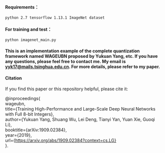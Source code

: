 #### Requirements：

``python 2.7
tensorflow 1.13.1
ImageNet dataset``


#### For training and test：
``python imagenet_main.py``

#### This is an implementation example of the complete quantization framework named WAGEUBN proposed by Yukuan Yang, etc. If you have any questions, please feel free to contact me. My email is yyk17@mails.tsinghua.edu.cn. For more details, please refer to my paper.

#### Citation
If you find this paper or this repository helpful, please cite it:  

@inproceedings{  
wageubn,   
title={Training High-Performance and Large-Scale Deep Neural Networks with Full 8-bit Integers},   
author={Yukuan Yang, Shuang Wu, Lei Deng, Tianyi Yan, Yuan Xie, Guoqi Li},   
booktitle={arXiv:1909.02384},   
year={2019},   
url={https://arxiv.org/abs/1909.02384?context=cs.LG}   
}.


